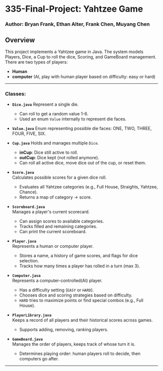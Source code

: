 # 335-Final-Project: Yahtzee Game
### Author: Bryan Frank, Ethan Alter, Frank Chen, Muyang Chen

## Overview
This project implements a Yahtzee game in Java.
The system models Players, Dice, a Cup to roll the dice, Scoring, and GameBoard management. 
There are two types of players:
- **Human**
- **computer** (AI, play with human player based on difficulty: easy or hard)

---

### Classes:

- **`Dice.java`**
  Represent a single die.
  - Can roll to get a random value 1-6.
  - Used an enum `Value` internally to represent die faces.

- **`Value.java`**
  Enum representing possible die faces: ONE, TWO, THREE, FOUR, FIVE, SIX.

- **`Cup.java`**
  Holds and manages multiple `Dice`.  
  - **inCup**: Dice still active to roll.  
  - **outCup**: Dice kept (not rolled anymore).  
  - Can roll all active dice, move dice out of the cup, or reset them.

- **`Score.java`**  
  Calculates possible scores for a given dice roll.  
  - Evaluates all Yahtzee categories (e.g., Full House, Straights, Yahtzee, Chance).
  - Returns a map of category -> score.

- **`Scoreboard.java`**  
  Manages a player's current scorecard.
  - Can assign scores to available categories.
  - Tracks filled and remaining categories.
  - Can print the current scoreboard.

- **`Player.java`**  
  Represents a human or computer player.  
  - Stores a name, a history of game scores, and flags for dice selection.
  - Tracks how many times a player has rolled in a turn (max 3).

- **`Computer.java`**  
  Represents a computer-controlled(AI) player.
  - Has a difficulty setting (`EASY` or `HARD`).
  - Chooses dice and scoring strategies based on difficulty.
  - `HARD` tries to maximize points or find special combos (e.g., Full House).

- **`PlayerLibrary.java`**  
  Keeps a record of all players and their historical scores across games.
  - Supports adding, removing, ranking players.

- **`GameBoard.java`**  
  Manages the order of players, keeps track of whose turn it is.
  - Determines playing order: human players roll to decide, then computers go after.

---
